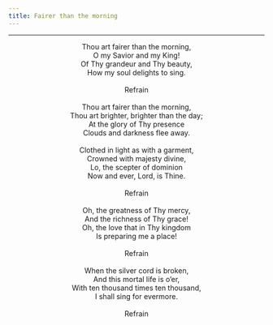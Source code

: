 ```yaml
---
title: Fairer than the morning
---
```


---
<center>
Thou art fairer than the morning,<br/>
O my Savior and my King!<br/>
Of Thy grandeur and Thy beauty,<br/>
How my soul delights to sing.<br/>
<br/>
Refrain<br/>
<br/>
Thou art fairer than the morning,<br/>
Thou art brighter, brighter than the day;<br/>
At the glory of Thy presence<br/>
Clouds and darkness flee away.<br/>
<br/>
Clothed in light as with a garment,<br/>
Crowned with majesty divine,<br/>
Lo, the scepter of dominion<br/>
Now and ever, Lord, is Thine.<br/>
<br/>
Refrain<br/>
<br/>
Oh, the greatness of Thy mercy,<br/>
And the richness of Thy grace!<br/>
Oh, the love that in Thy kingdom<br/>
Is preparing me a place!<br/>
<br/>
Refrain<br/>
<br/>
When the silver cord is broken,<br/>
And this mortal life is o’er,<br/>
With ten thousand times ten thousand,<br/>
I shall sing for evermore.<br/>
<br/>
Refrain
</center>